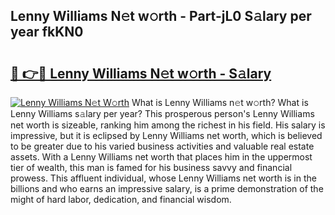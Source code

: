 ## Lenny Williams N𝚎t w𝚘rth - Part-jL0 S𝚊lary per year fkKN0

# <h2><a href="http://gc35vv.nevu.top/?p=Lenny+Williams">🔗 👉🔴 Lenny Williams N𝚎t w𝚘rth - S𝚊lary</a></h2>

[![Lenny Williams N𝚎t W𝚘rth](https://i.imgur.com/Oavwk0R.jpeg)](http://gc35vv.nevu.top/?p=Lenny+Williams)
What is Lenny Williams n𝚎t w𝚘rth? What is Lenny Williams s𝚊lary per year?
This prosperous person's Lenny Williams net worth is sizeable, ranking him among the richest in his field. His salary is impressive, but it is eclipsed by Lenny Williams net worth, which is believed to be greater due to his varied business activities and valuable real estate assets. With a Lenny Williams net worth that places him in the uppermost tier of wealth, this man is famed for his business savvy and financial prowess. This affluent individual, whose Lenny Williams net worth is in the billions and who earns an impressive salary, is a prime demonstration of the might of hard labor, dedication, and financial wisdom.
